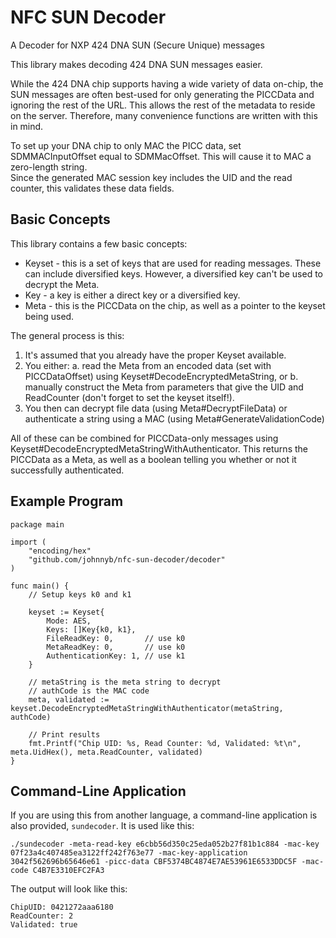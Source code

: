 # NFC SUN Decoder 
A Decoder for NXP 424 DNA SUN (Secure Unique) messages

This library makes decoding 424 DNA SUN messages easier.

While the 424 DNA chip supports having a wide variety of data on-chip, the SUN messages are often best-used for only generating the PICCData and ignoring the rest of the URL.
This allows the rest of the metadata to reside on the server.
Therefore, many convenience functions are written with this in mind.

To set up your DNA chip to only MAC the PICC data, set SDMMACInputOffset equal to SDMMacOffset.
This will cause it to MAC a zero-length string.  
Since the generated MAC session key includes the UID and the read counter, this validates these data fields.

## Basic Concepts

This library contains a few basic concepts:

* Keyset - this is a set of keys that are used for reading messages.  These can include diversified keys.  However, a diversified key can't be used to decrypt the Meta.
* Key - a key is either a direct key or a diversified key.
* Meta - this is the PICCData on the chip, as well as a pointer to the keyset being used.

The general process is this:

1. It's assumed that you already have the proper Keyset available.
2. You either:
  a. read the Meta from an encoded data (set with PICCDataOffset) using Keyset#DecodeEncryptedMetaString, or
  b. manually construct the Meta from parameters that give the UID and ReadCounter (don't forget to set the keyset itself!).
3. You then can decrypt file data (using Meta#DecryptFileData) or authenticate a string using a MAC (using Meta#GenerateValidationCode)

All of these can be combined for PICCData-only messages using Keyset#DecodeEncryptedMetaStringWithAuthenticator.
This returns the PICCData as a Meta, as well as a boolean telling you whether or not it successfully authenticated.

## Example Program

```
package main

import (
	"encoding/hex"
	"github.com/johnnyb/nfc-sun-decoder/decoder"
)

func main() {
	// Setup keys k0 and k1

	keyset := Keyset{
		Mode: AES,
		Keys: []Key{k0, k1},
		FileReadKey: 0,       // use k0
		MetaReadKey: 0,       // use k0
		AuthenticationKey: 1, // use k1
	}

	// metaString is the meta string to decrypt
	// authCode is the MAC code
	meta, validated := keyset.DecodeEncryptedMetaStringWithAuthenticator(metaString, authCode)

	// Print results
	fmt.Printf("Chip UID: %s, Read Counter: %d, Validated: %t\n", meta.UidHex(), meta.ReadCounter, validated)	
}

```

## Command-Line Application

If you are using this from another language, a command-line application is also provided, `sundecoder`.  It is used like this:

```
./sundecoder -meta-read-key e6cbb56d350c25eda052b27f81b1c884 -mac-key 07f23a4c407485ea3122ff242f763e77 -mac-key-application 3042f562696b65646e61 -picc-data CBF5374BC4874E7AE53961E6533DDC5F -mac-code C4B7E3310EFC2FA3
```

The output will look like this:
```
ChipUID: 0421272aaa6180
ReadCounter: 2
Validated: true
```
